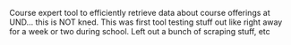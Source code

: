 Course expert tool to efficiently retrieve data about course offerings at UND... this is NOT kned. This was first tool testing stuff out like right away for a week or two during school. Left out a bunch of scraping stuff, etc
